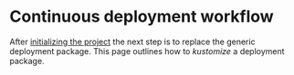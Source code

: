 # Continuous deployment workflow

After [initializing the project](../0_for-developers/getting-started.md) the next step is to replace the generic deployment package. This page outlines how to *kustomize* a deployment package.
